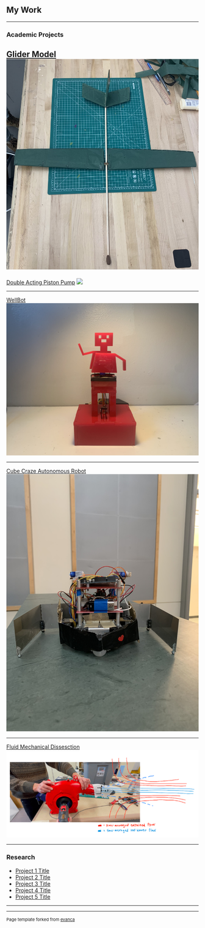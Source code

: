 ## My Work

---

### Academic Projects

[Glider Model](/sample_page)
<img src="images/glider.jpg?raw=true"/>
---

[Double Acting Piston Pump](http://example.com/)
<img src="images/Front Angled.jpg?raw=true"/>


---
[WellBot](/pdf/sample_presentation.pdf)
<img src="images/wellbot.jpg?raw=true"/>

---
[Cube Craze Autonomous Robot](http://example.com/)
<img src="images/yas.jpg?raw=true"/>

---
[Fluid Mechanical Dissesction](http://example.com/)
<img src="images/fluids.jpg?raw=true"/>


---

### Research

- [Project 1 Title](http://example.com/)
- [Project 2 Title](http://example.com/)
- [Project 3 Title](http://example.com/)
- [Project 4 Title](http://example.com/)
- [Project 5 Title](http://example.com/)

---




---
<p style="font-size:11px">Page template forked from <a href="https://github.com/evanca/quick-portfolio">evanca</a></p>
<!-- Remove above link if you don't want to attibute -->
